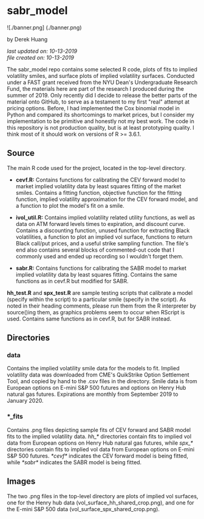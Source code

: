 # sabr_model

![./banner.png] (./banner.png)

by Derek Huang

_last updated on: 10-13-2019_  
_file created on: 10-13-2019_

The sabr_model repo contains some selected R code, plots of fits to implied volatility smiles, and surface plots of implied volatility surfaces. Conducted under a FAST grant received from the NYU Dean's Undergraduate Research Fund, the materials here are part of the research I produced during the summer of 2019. Only recently did I decide to release the better parts of the material onto GitHub, to serve as a testament to my first "real" attempt at pricing options. Before, I had implemented the Cox binomial model in Python and compared its shortcomings to market prices, but I consider my implementation to be primitive and honestly not my best work. The code in this repository is not production quality, but is at least prototyping quality. I think most of it should work on versions of R >= 3.6.1.

## Source

The main R code used for the project, located in the top-level directory.

* __cevf.R:__ Contains functions for calibrating the CEV forward model to market implied volatility data by least squares fitting of the market smiles. Contains a fitting function, objective function for the fitting function, implied volatility approximation for the CEV forward model, and a function to plot the model's fit on a smile.

* __ivol_util.R:__ Contains implied volatility related utility functions, as well as data on ATM forward levels times to expiration, and discount curve. Contains a discounting function, unused function for extracting Black volatilities, a function to plot an implied vol surface, functions to return Black call/put prices, and a useful strike sampling function. The file's end also contains several blocks of commented-out code that I commonly used and ended up recording so I wouldn't forget them.

* __sabr.R:__ Contains functions for calibrating the SABR model to market implied volatility data by least squares fitting. Contains the same functions as in cevf.R but modified for SABR.

__hh_test.R__ and __spx_test.R__ are sample testing scripts that calibrate a model (specify within the script) to a particular smile (specify in the script). As noted in their heading comments, please run them from the R interpreter by source()ing them, as graphics problems seem to occur when RScript is used. Contains same functions as in cevf.R, but for SABR instead.

## Directories

### data

Contains the implied volatility smile data for the models to fit. Implied volatility data  was downloaded from CME's QuikStrike Option Settlement Tool, and copied by hand to the .csv files in the directory. Smile data is from European options on E-mini S&P 500 futures and options on Henry Hub natural gas futures. Expirations are monthly from September 2019 to January 2020.

### \*\_fits

Contains .png files depicting sample fits of CEV forward and SABR model fits to the implied volatility data. _hh\_\*_ directories contain fits to implied vol data from European options on Henry Hub natural gas futures, while _spx\_\*_ directories contain fits to implied vol data from European options on E-mini S&P 500 futures. _\*cevf\*_ indicates the CEV forward model is being fitted, while _\*sabr\*_ indicates the SABR model is being fitted.

## Images

The two .png files in the top-level directory are plots of implied vol surfaces, one for the Henry hub data (vol\_surface\_hh\_shared\_crop.png), and one for the E-mini S&P 500 data (vol\_surface\_spx\_shared_crop.png). 